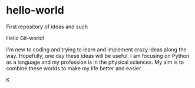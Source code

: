 # hello-world
First repository of ideas and such

Hello Git-world!

I'm new to coding and trying to learn and implement crazy ideas along the way. Hopefully, one day these ideas will be useful. I am focusing on Python as a language and my profession is in the physical sciences. My aim is to combine these worlds to make my life better and easier. 

K
